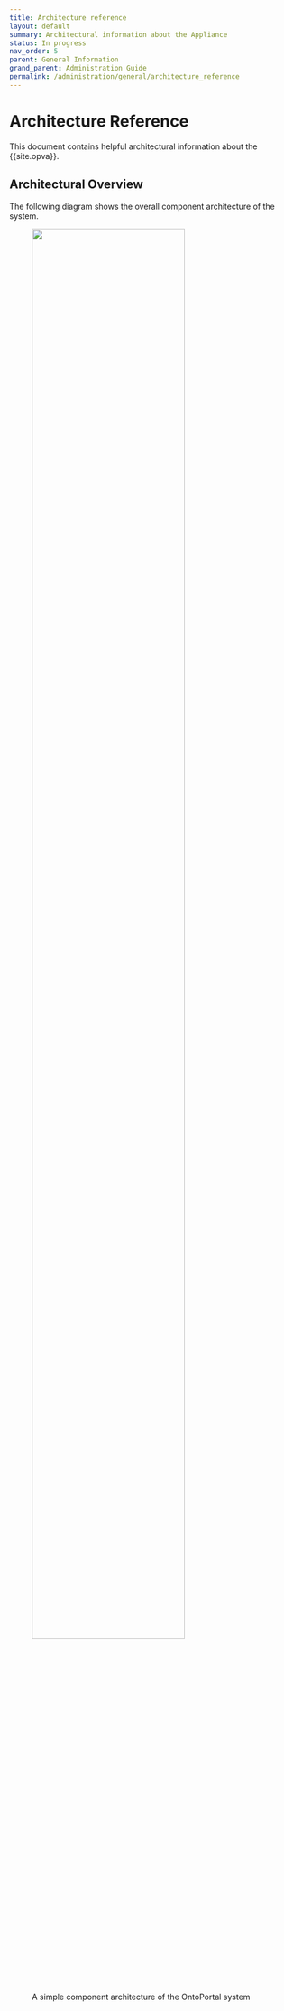 ```yaml
---
title: Architecture reference
layout: default
summary: Architectural information about the Appliance
status: In progress
nav_order: 5
parent: General Information
grand_parent: Administration Guide
permalink: /administration/general/architecture_reference
---
```


# Architecture Reference

This document contains helpful architectural information about the {{site.opva}}.

## Architectural Overview

The following diagram shows the overall component architecture of the system.

<figure>
  <img src="{{site.baseimgs}}/ontoportal-architecture-ncbo-original.png" style="width:80%"/>
  <figcaption>A simple component architecture of the OntoPortal system</figcaption>
</figure>
